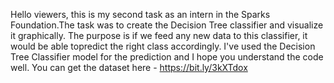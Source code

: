 Hello viewers, this is my second task as an intern in the Sparks Foundation.The task was to create the Decision Tree classifier and visualize it graphically.
The purpose is if we feed any new data to this classifier, it would be able topredict the right class accordingly.
I've used the Decision Tree Classifier model for the prediction and I hope you understand the code well. You can get the dataset here - https://bit.ly/3kXTdox
